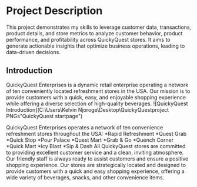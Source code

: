 # Project Description
This project demonstrates my skills to leverage customer data, transactions, product details, and store metrics to analyze customer behavior, product performance, and profitability across QuickyQuest stores. It aims to generate actionable insights that optimize business operations, leading to data-driven decisions.

## Introduction
QuickyQuest Enterprises is a dynamic retail enterprise operating a network of ten conveniently located refreshment stores in the USA. Our mission is to provide customers with a quick, easy, and enjoyable shopping experience while offering a diverse selection of high-quality beverages.
![QuickyQuest Introduction](C:\Users\Kelvin Njoroge\Desktop\QuickyQuestproject PNGs"QuickyQuest startpage")

QuickyQuest Enterprises operates a network of ten convenience refreshment stores throughout the USA:
*Rapid Refreshment
*Quest Grab
*Quick Stop
*Pour Palace
*Quest Mart
*Grab & Go
*Quench Corner
*Quick Mart
*Icy Blast
*Sip & Dash
All QuickyQuest stores are committed to providing excellent customer service and a clean, inviting atmosphere. Our friendly staff is always ready to assist customers and ensure a positive shopping experience. Our stores are strategically located and designed to provide customers with a quick and easy shopping experience, offering a wide variety of beverages, snacks, and other convenience items.
